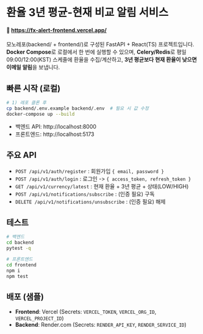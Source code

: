 # 환율 3년 평균-현재 비교 알림 서비스
#### 💸 https://fx-alert-frontend.vercel.app/
모노레포(backend/ + frontend/)로 구성된 FastAPI + React(TS) 프로젝트입니다.  
**Docker Compose**로 로컬에서 한 번에 실행할 수 있으며, **Celery/Redis**로 평일 09:00/12:00(KST) 스케줄에
환율을 수집/계산하고, **3년 평균보다 현재 환율이 낮으면 이메일 알림**을 보냅니다.

## 빠른 시작 (로컬)

```bash
# 1) 레포 클론 후
cp backend/.env.example backend/.env  # 필요 시 값 수정
docker-compose up --build
```

- 백엔드 API: http://localhost:8000
- 프론트엔드: http://localhost:5173

## 주요 API

- `POST /api/v1/auth/register` : 회원가입 `{ email, password }`
- `POST /api/v1/auth/login` : 로그인 -> `{ access_token, refresh_token }`
- `GET /api/v1/currency/latest` : 현재 환율 + 3년 평균 + 상태(LOW/HIGH)
- `POST /api/v1/notifications/subscribe` : (인증 필요) 구독
- `DELETE /api/v1/notifications/unsubscribe` : (인증 필요) 해제

## 테스트

```bash
# 백엔드
cd backend
pytest -q

# 프론트엔드
cd frontend
npm i
npm test
```

## 배포 (샘플)
- **Frontend**: Vercel (Secrets: `VERCEL_TOKEN`, `VERCEL_ORG_ID`, `VERCEL_PROJECT_ID`)
- **Backend**: Render.com (Secrets: `RENDER_API_KEY`, `RENDER_SERVICE_ID`)
